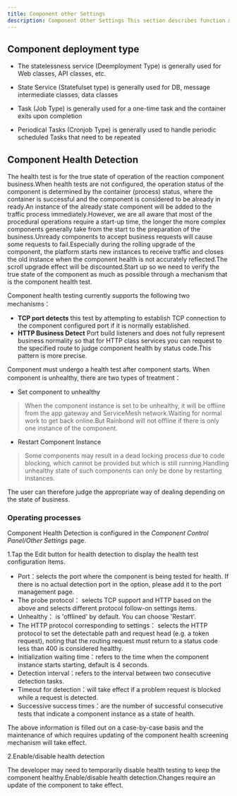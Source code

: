 ```yaml
---
title: Component other Settings
description: Component Other Settings This section describes function modules
---
```


## Component deployment type

- The statelessness service (Deemployment Type)
  is generally used for Web classes, API classes, etc.

- State Service (Statefulset type)
  is generally used for DB, message intermediate classes, data classes

- Task (Job Type)
  is generally used for a one-time task and the container exits upon completion

- Periodical Tasks (Cronjob Type)
  is generally used to handle periodic scheduled Tasks that need to be repeated

## Component Health Detection

The health test is for the true state of operation of the reaction component business.When health tests are not configured, the operation status of the component is determined by the container (process) status, where the container is successful and the component is considered to be already in ready.An instance of the already state component will be added to the traffic process immediately.However, we are all aware that most of the procedural operations require a start-up time, the longer the more complex components generally take from the start to the preparation of the business.Unready components to accept business requests will cause some requests to fail.Especially during the rolling upgrade of the component, the platform starts new instances to receive traffic and closes the old instance when the component health is not accurately reflected.The scroll upgrade effect will be discounted.Start up so we need to verify the true state of the component as much as possible through a mechanism that is the component health test.

Component health testing currently supports the following two mechanisms：

- <b>TCP port detects</b> this test by attempting to establish TCP connection to the component configured port if it is normally established.
- <b>HTTP Business Detect</b> Port build listeners and does not fully represent business normality so that for HTTP class services you can request to the specified route to judge component health by status code.This pattern is more precise.

Component must undergo a health test after component starts. When component is unhealthy, there are two types of treatment：

- Set component to unhealthy

> When the component instance is set to be unhealthy, it will be offline from the app gateway and ServiceMesh network.Waiting for normal work to get back online.But Rainbond will not offline if there is only one instance of the component.

- Restart Component Instance

> Some components may result in a dead locking process due to code blocking, which cannot be provided but which is still running.Handling unhealthy state of such components can only be done by restarting instances.

The user can therefore judge the appropriate way of dealing depending on the state of business.

### Operating processes

Component Health Detection is configured in the _Component Control Panel/Other Settings_ page.

1.Tap the Edit button for health detection to display the health test configuration items.

- Port：selects the port where the component is being tested for health. If there is no actual detection port in the option, please add it to the port management page.
- The probe protocol： selects TCP support and HTTP based on the above and selects different protocol follow-on settings items.
- Unhealthy： is 'offlined' by default. You can choose 'Restart'.
- The HTTP protocol corresponding to settings： selects the HTTP protocol to set the detectable path and request head (e.g. a token request), noting that the routing request must return to a status code less than 400 is considered healthy.
- Initialization waiting time：refers to the time when the component instance starts starting, default is 4 seconds.
- Detection interval：refers to the interval between two consecutive detection tasks.
- Timeout for detection：will take effect if a problem request is blocked while a request is detected.
- Successive success times：are the number of successful consecutive tests that indicate a component instance as a state of health.

The above information is filled out on a case-by-case basis and the maintenance of which requires updating of the component health screening mechanism will take effect.

2.Enable/disable health detection

The developer may need to temporarily disable health testing to keep the component healthy.Enable/disable health detection.Changes require an update of the component to take effect.

